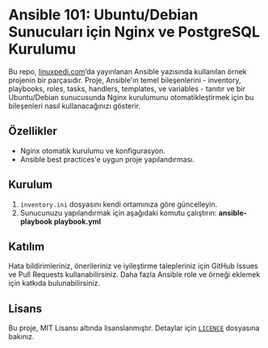 # Ansible 101: Ubuntu/Debian Sunucuları için Nginx ve PostgreSQL Kurulumu

Bu repo, [linuxpedi.com](https://linuxpedi.com)’da yayınlanan Ansible yazısında kullanılan örnek projenin bir parçasıdır. Proje, Ansible'ın temel bileşenlerini - inventory, playbooks, roles, tasks, handlers, templates, ve variables - tanıtır ve bir Ubuntu/Debian sunucusunda Nginx kurulumunu otomatikleştirmek için bu bileşenleri nasıl kullanacağınızı gösterir.

## Özellikler

- Nginx otomatik kurulumu ve konfigurasyon.
- Ansible best practices'e uygun proje yapılandırması.

## Kurulum

1. `inventory.ini` dosyasını kendi ortamınıza göre güncelleyin.
2. Sunucunuzu yapılandırmak için aşağıdaki komutu çalıştırın:
    **ansible-playbook playbook.yml**

## Katılım

Hata bildirimleriniz, önerileriniz ve iyileştirme talepleriniz için GitHub Issues ve Pull Requests kullanabilirsiniz. Daha fazla Ansible role ve örneği eklemek için katkıda bulunabilirsiniz.

## Lisans

Bu proje, MIT Lisansı altında lisanslanmıştır. Detaylar için [`LICENCE`](LICENCE) dosyasına bakınız.
